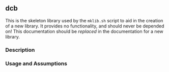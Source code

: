## dcb

This is the skeleton library used by the `mklib.sh` script to aid in the creation of a new library.
It provides no functionality, and should never be depended on!
This documentation should be *replaced* in the documentation for a new library.

### Description

### Usage and Assumptions
